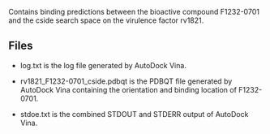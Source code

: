 Contains binding predictions between the bioactive compound F1232-0701 and the cside search space on the virulence factor rv1821.

## Files

- log.txt is the log file generated by AutoDock Vina.

- rv1821_F1232-0701_cside.pdbqt is the PDBQT file generated by AutoDock Vina containing the orientation and binding location of F1232-0701.

- stdoe.txt is the combined STDOUT and STDERR output of AutoDock Vina.

